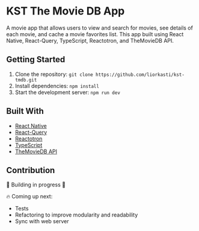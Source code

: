 # KST The Movie DB App

A movie app that allows users to view and search for movies, see details of each movie, and cache a movie favorites list. This app built using React Native, React-Query, TypeScript, Reactotron, and TheMovieDB API.

## Getting Started

1. Clone the repository: `git clone https://github.com/liorkasti/kst-tmdb.git`
2. Install dependencies: `npm install`
3. Start the development server: `npm run dev`

## Built With

- [React Native](https://reactnative.dev/)
- [React-Query](https://tanstack.com/query/v3/)
- [Reactotron](https://github.com/infinitered/reactotron)
- [TypeScript](https://www.typescriptlang.org/)
- [TheMovieDB API](https://www.themoviedb.org/)

## Contribution

🚧 Building in progress 🚧

🔥 Coming up next:

- Tests
- Refactoring to improve modularity and readability
- Sync with web server

<br />
